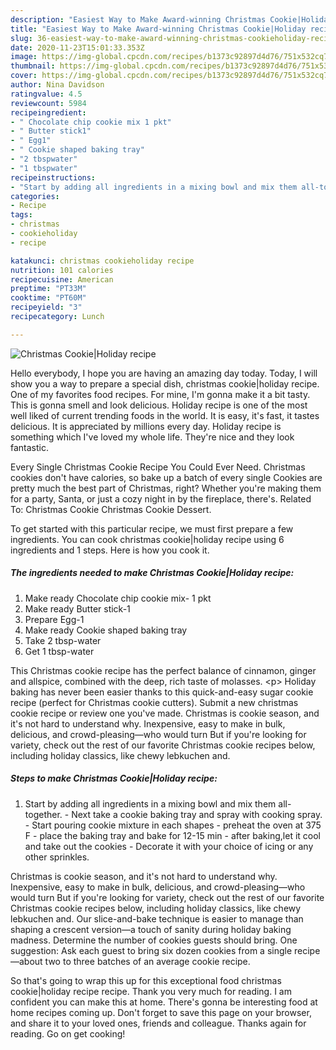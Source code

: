 ```yaml
---
description: "Easiest Way to Make Award-winning Christmas Cookie|Holiday recipe"
title: "Easiest Way to Make Award-winning Christmas Cookie|Holiday recipe"
slug: 36-easiest-way-to-make-award-winning-christmas-cookieholiday-recipe
date: 2020-11-23T15:01:33.353Z
image: https://img-global.cpcdn.com/recipes/b1373c92897d4d76/751x532cq70/christmas-cookieholiday-recipe-recipe-main-photo.jpg
thumbnail: https://img-global.cpcdn.com/recipes/b1373c92897d4d76/751x532cq70/christmas-cookieholiday-recipe-recipe-main-photo.jpg
cover: https://img-global.cpcdn.com/recipes/b1373c92897d4d76/751x532cq70/christmas-cookieholiday-recipe-recipe-main-photo.jpg
author: Nina Davidson
ratingvalue: 4.5
reviewcount: 5984
recipeingredient:
- " Chocolate chip cookie mix 1 pkt"
- " Butter stick1"
- " Egg1"
- " Cookie shaped baking tray"
- "2 tbspwater"
- "1 tbspwater"
recipeinstructions:
- "Start by adding all ingredients in a mixing bowl and mix them all-together. Next take a cookie baking tray and spray with cooking spray. Start pouring cookie mixture in each shapes preheat the oven at 375 F place the baking tray and bake for 12-15 min after baking,let it cool and take out the cookies Decorate it with your choice of icing or any other sprinkles."
categories:
- Recipe
tags:
- christmas
- cookieholiday
- recipe

katakunci: christmas cookieholiday recipe 
nutrition: 101 calories
recipecuisine: American
preptime: "PT33M"
cooktime: "PT60M"
recipeyield: "3"
recipecategory: Lunch

---
```



![Christmas Cookie|Holiday recipe](https://img-global.cpcdn.com/recipes/b1373c92897d4d76/751x532cq70/christmas-cookieholiday-recipe-recipe-main-photo.jpg)

Hello everybody, I hope you are having an amazing day today. Today, I will show you a way to prepare a special dish, christmas cookie|holiday recipe. One of my favorites food recipes. For mine, I'm gonna make it a bit tasty. This is gonna smell and look delicious.
Holiday recipe is one of the most well liked of current trending foods in the world. It is easy, it's fast, it tastes delicious. It is appreciated by millions every day. Holiday recipe is something which I've loved my whole life. They're nice and they look fantastic.

Every Single Christmas Cookie Recipe You Could Ever Need. Christmas cookies don&#39;t have calories, so bake up a batch of every single Cookies are pretty much the best part of Christmas, right? Whether you&#39;re making them for a party, Santa, or just a cozy night in by the fireplace, there&#39;s. Related To: Christmas Cookie Christmas Cookie Dessert.


To get started with this particular recipe, we must first prepare a few ingredients. You can cook christmas cookie|holiday recipe using 6 ingredients and 1 steps. Here is how you cook it.

<!--inarticleads1-->

##### The ingredients needed to make Christmas Cookie|Holiday recipe:

1. Make ready  Chocolate chip cookie mix- 1 pkt
1. Make ready  Butter stick-1
1. Prepare  Egg-1
1. Make ready  Cookie shaped baking tray
1. Take 2 tbsp-water
1. Get 1 tbsp-water


This Christmas cookie recipe has the perfect balance of cinnamon, ginger and allspice, combined with the deep, rich taste of molasses. &lt;p&gt; Holiday baking has never been easier thanks to this quick-and-easy sugar cookie recipe (perfect for Christmas cookie cutters). Submit a new christmas cookie recipe or review one you&#39;ve made. Christmas is cookie season, and it&#39;s not hard to understand why. Inexpensive, easy to make in bulk, delicious, and crowd-pleasing—who would turn But if you&#39;re looking for variety, check out the rest of our favorite Christmas cookie recipes below, including holiday classics, like chewy lebkuchen and. 

<!--inarticleads2-->

##### Steps to make Christmas Cookie|Holiday recipe:

1. Start by adding all ingredients in a mixing bowl and mix them all-together. - Next take a cookie baking tray and spray with cooking spray. - Start pouring cookie mixture in each shapes - preheat the oven at 375 F - place the baking tray and bake for 12-15 min - after baking,let it cool and take out the cookies - Decorate it with your choice of icing or any other sprinkles.


Christmas is cookie season, and it&#39;s not hard to understand why. Inexpensive, easy to make in bulk, delicious, and crowd-pleasing—who would turn But if you&#39;re looking for variety, check out the rest of our favorite Christmas cookie recipes below, including holiday classics, like chewy lebkuchen and. Our slice-and-bake technique is easier to manage than shaping a crescent version—a touch of sanity during holiday baking madness. Determine the number of cookies guests should bring. One suggestion: Ask each guest to bring six dozen cookies from a single recipe—about two to three batches of an average cookie recipe. 

So that's going to wrap this up for this exceptional food christmas cookie|holiday recipe recipe. Thank you very much for reading. I am confident you can make this at home. There's gonna be interesting food at home recipes coming up. Don't forget to save this page on your browser, and share it to your loved ones, friends and colleague. Thanks again for reading. Go on get cooking!
